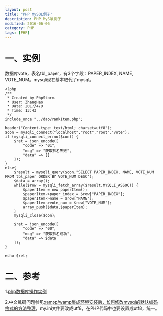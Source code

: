 ```yaml
---
layout: post
title: "PHP MySQL例子"
description: PHP MySQL例子
modified: 2016-06-06
category: PHP
tags: [PHP]
---
```


# 一、实例

数据库vote，表名tbl_paper，有3个字段：PAPER_INDEX, NAME, VOTE_NUM。mysqli现在基本取代了mysql。

	<?php
	/**
	 * Created by PhpStorm.
	 * User: ZhangHao
	 * Date: 2017/4/9
	 * Time: 13:43
	 */
	include_once "../dao/rankItem.php";

	header("Content-type: text/html; charset=utf8");
	$con = mysqli_connect("localhost","root","root","vote");
	if (mysqli_connect_errno($con)) {
	    $ret = json_encode([
	        "code" => "01",
	        "msg" => "获取排名失败",
	        "data" => []
	    ]);
	}
	else{
	    $result = mysqli_query($con,"SELECT PAPER_INDEX, NAME, VOTE_NUM FROM tbl_paper ORDER BY VOTE_NUM DESC");
	    $data = array();
	    while($row = mysqli_fetch_array($result,MYSQLI_ASSOC)) {
	        $paperItem = new paperItem();
	        $paperItem->paper_index = $row["PAPER_INDEX"];
	        $paperItem->name = $row["NAME"];
	        $paperItem->vote_num = $row["VOTE_NUM"];
	        array_push($data,$paperItem);
	    }
	    mysqli_close($con);

	    $ret = json_encode([
	        "code" => "00",
	        "msg" => "获取排名成功",
	        "data" => $data
	    ]);
	}

	echo $ret;

# 二、参考

1.[php数据库操作实例](http://www.cnblogs.com/qiantuwuliang/archive/2009/11/11/1600896.html)

2.中文乱码问题参见[xampp/wamp集成环境安装后，如何修改mysql的默认编码格式的方法整理](http://blog.csdn.net/cselmu9/article/details/43150361)，my.ini文件要改成utf8，在PHP代码中也要设置成utf8，统一。